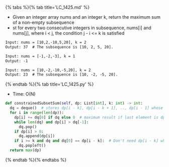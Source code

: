 {% tabs %}{% tab title='LC_1425.md' %}

* Given an integer array nums and an integer k, return the maximum sum of a non-empty subsequence
* st for every two consecutive integers in subsequence, nums[i] and nums[j], where i < j, the condition j - i <= k is satisfied

```txt
Input: nums = [10,2,-10,5,20], k = 2
Output: 37  # The subsequence is [10, 2, 5, 20].

Input: nums = [-1,-2,-3], k = 1
Output: -1

Input: nums = [10,-2,-10,-5,20], k = 2
Output: 23  # The subsequence is [10, -2, -5, 20].
```

{% endtab %}{% tab title='LC_1425.py' %}

* Time: O(N)

```py
def constrainedSubsetSum(self, dp: List[int], k: int) -> int:
  dq = deque()  # stores dp[i - k], dp[i - k + 1], .., dp[i - 1] whose values are larger than 0 in decreasing order
  for i in range(len(dp)):
    dp[i] += dq[0] if dq else 0  # maximum result if last element is dp[i]
    while len(dq) and dp[i] > dq[-1]:
      dq.pop()
    if dp[i] > 0:
      dq.append(dp[i])
    if i >= k and dq and dq[0] == dp[i - k]:  # Don't need dp[i - k] when computing dp[i + 1], to satisfy `j - i <= k`
      dq.popleft()
  return max(dp)
```

{% endtab %}{% endtabs %}
